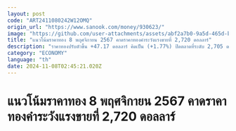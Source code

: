 ```yaml
---
layout: post
code: "ART2411080242W12OMQ"
origin_url: "https://www.sanook.com/money/930623/"
image: "https://github.com/user-attachments/assets/abf2a7b0-9a5d-465d-b602-3f0bc66944e9"
title: "แนวโน้มราคาทอง 8 พฤศจิกายน 2567 คาดราคาทองคำระวังแรงขายที่ 2,720 ดอลลาร์"
description: "ราคาทองปรับตัวขึ้น +47.17 ดอลลาร์ คิดเป็น (+1.77%) ปิดตลาดที่ระดับ 2,705 ดอลลาร์ คืนนี้สหรัฐจะเปิดเผยดัชนีความเชื่อมั่นผู้บริโภคเดือน พ.ย.ของม.มิชิแกน คาดราคาทองคำระวังแรงขายที่ 2,720 ดอลลาร์"
category: "ECONOMY"
language: "th"
date: 2024-11-08T02:45:21.020Z
---
```


# แนวโน้มราคาทอง 8 พฤศจิกายน 2567 คาดราคาทองคำระวังแรงขายที่ 2,720 ดอลลาร์